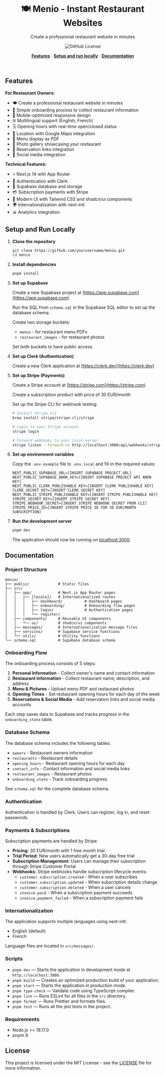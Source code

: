 <h1 align="center">🍽️ Menio - Instant Restaurant Websites</h1>

<p align="center">
  Create a professional restaurant website in minutes
</p>

<div align="center">
  <img alt="GitHub License" src="https://img.shields.io/github/license/michaeltroya/supa-next-starter">
</div>

<p align="center">
  <a href="#features"><strong>Features</strong></a> ·
  <a href="#setup-and-run-locally"><strong>Setup and run locally</strong></a> ·
  <a href="#documentation"><strong>Documentation</strong></a>
</p>
<br/>

## Features

**For Restaurant Owners:**
- 🍽️ Create a professional restaurant website in minutes
- 🔄 Simple onboarding process to collect restaurant information
- 📱 Mobile-optimized responsive design
- 🌐 Multilingual support (English, French)
- 🗓️ Opening hours with real-time open/closed status
- 📍 Location with Google Maps integration
- 📄 Menu display as PDF
- 📸 Photo gallery showcasing your restaurant
- 🔗 Reservation links integration
- 📲 Social media integration

**Technical Features:**
- ⚡️ Next.js 14 with App Router
- 🔐 Authentication with Clerk
- 💾 Supabase database and storage
- 💳 Subscription payments with Stripe
- 🎨 Modern UI with Tailwind CSS and shadcn/ui components
- 🌍 Internationalization with next-intl
- 📊 Analytics integration

## Setup and Run Locally

1. **Clone the repository**

   ```bash
   git clone https://github.com/yourusername/menio.git
   cd menio
   ```

2. **Install dependencies**

   ```bash
   pnpm install
   ```

3. **Set up Supabase**

   Create a new Supabase project at [https://app.supabase.com](https://app.supabase.com)
   
   Run the SQL from `schema.sql` in the Supabase SQL editor to set up the database schema.
   
   Create two storage buckets:
   - `menus` - for restaurant menu PDFs
   - `restaurant_images` - for restaurant photos
   
   Set both buckets to have public access.

4. **Set up Clerk (Authentication)**

   Create a new Clerk application at [https://clerk.dev](https://clerk.dev)

5. **Set up Stripe (Payments)**

   Create a Stripe account at [https://stripe.com](https://stripe.com)
   
   Create a subscription product with price of 30 EUR/month
   
   Set up the Stripe CLI for webhook testing:
   ```bash
   # Install Stripe CLI
   brew install stripe/stripe-cli/stripe
   
   # Login to your Stripe account
   stripe login
   
   # Forward webhooks to your local server
   stripe listen --forward-to http://localhost:3000/api/webhooks/stripe
   ```

6. **Set up environment variables**

   Copy the `.env.example` file to `.env.local` and fill in the required values:
   
   ```
   NEXT_PUBLIC_SUPABASE_URL=[INSERT SUPABASE PROJECT URL]
   NEXT_PUBLIC_SUPABASE_ANON_KEY=[INSERT SUPABASE PROJECT API ANON KEY]
   NEXT_PUBLIC_CLERK_PUBLISHABLE_KEY=[INSERT CLERK PUBLISHABLE KEY]
   CLERK_SECRET_KEY=[INSERT CLERK SECRET KEY]
   NEXT_PUBLIC_STRIPE_PUBLISHABLE_KEY=[INSERT STRIPE PUBLISHABLE KEY]
   STRIPE_SECRET_KEY=[INSERT STRIPE SECRET KEY]
   STRIPE_WEBHOOK_SECRET=[INSERT STRIPE WEBHOOK SECRET FROM CLI]
   STRIPE_PRICE_ID=[INSERT STRIPE PRICE ID FOR 30 EUR/MONTH SUBSCRIPTION]
   ```

7. **Run the development server**

   ```bash
   pnpm dev
   ```

   The application should now be running on [localhost:3000](http://localhost:3000/).

## Documentation

### Project Structure

```
menio/
├── public/             # Static files
├── src/
│   ├── app/            # Next.js App Router pages
│   │   ├── [locale]/   # Internationalized routes
│   │   │   ├── dashboard/          # Dashboard pages
│   │   │   ├── onboarding/         # Onboarding flow pages
│   │   │   ├── login/              # Authentication pages
│   │   │   └── register/
│   ├── components/     # Reusable UI components
│   │   └── ui/         # shadcn/ui components
│   ├── messages/       # Internationalization message files
│   ├── services/       # Supabase service functions
│   └── utils/          # Utility functions
└── schema.sql          # Supabase database schema
```

### Onboarding Flow

The onboarding process consists of 5 steps:

1. **Personal Information** - Collect owner's name and contact information
2. **Restaurant Information** - Collect restaurant name, description, and address
3. **Menu & Pictures** - Upload menu PDF and restaurant photos
4. **Opening Times** - Set restaurant opening hours for each day of the week
5. **Reservations & Social Media** - Add reservation links and social media accounts

Each step saves data to Supabase and tracks progress in the `onboarding_state` table.

### Database Schema

The database schema includes the following tables:

- `owners` - Restaurant owners information
- `restaurants` - Restaurant details
- `opening_hours` - Restaurant opening hours for each day
- `contact_info` - Contact information and social media links
- `restaurant_images` - Restaurant photos
- `onboarding_state` - Track onboarding progress

See `schema.sql` for the complete database schema.

### Authentication

Authentication is handled by Clerk. Users can register, log in, and reset passwords.

### Payments & Subscriptions

Subscription payments are handled by Stripe:

- **Pricing:** 30 EUR/month with 1 free month trial
- **Trial Period:** New users automatically get a 30-day free trial
- **Subscription Management:** Users can manage their subscription through Stripe Customer Portal
- **Webhooks:** Stripe webhooks handle subscription lifecycle events:
  - `customer.subscription.created` - When a user subscribes
  - `customer.subscription.updated` - When subscription details change
  - `customer.subscription.deleted` - When a user cancels
  - `invoice.paid` - When a subscription payment succeeds
  - `invoice.payment_failed` - When a subscription payment fails

### Internationalization

The application supports multiple languages using next-intl:

- English (default)
- French

Language files are located in `src/messages/`.

### Scripts

- `pnpm dev` — Starts the application in development mode at `http://localhost:3000`.
- `pnpm build` — Creates an optimized production build of your application.
- `pnpm start` — Starts the application in production mode.
- `pnpm type-check` — Validate code using TypeScript compiler.
- `pnpm lint` — Runs ESLint for all files in the `src` directory.
- `pnpm format` — Runs Prettier and formats files.
- `pnpm test` — Runs all the jest tests in the project.

### Requirements

- Node.js >= 18.17.0
- pnpm 8

## License

This project is licensed under the MIT License - see the [LICENSE](LICENSE) file for more information.

